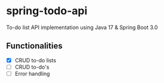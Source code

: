 # spring-todo-api

To-do list API implementation using Java 17 & Spring Boot 3.0

## Functionalities

- [x] CRUD to-do lists
- [ ] CRUD to-do's
- [ ] Error handling